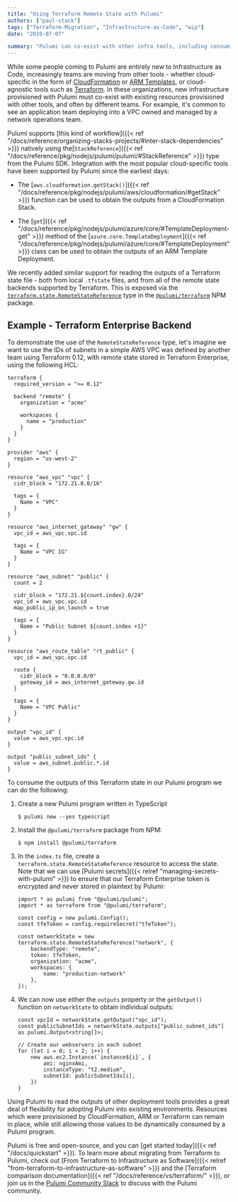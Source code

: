 ```yaml
---
title: "Using Terraform Remote State with Pulumi"
authors: ["paul-stack"]
tags: ["Terraform-Migration", "Infrastructure-as-Code", "wip"]
date: "2019-07-07"

summary: "Pulumi can co-exist with other infra tools, including consuming Terraform remote and local state outputs!"
---
```



While some people coming to Pulumi are entirely new to Infrastructure as
Code, increasingly teams are moving from other tools - whether
cloud-specific in the form of
[CloudFormation](https://aws.amazon.com/cloudformation/) or
[ARM Templates](https://docs.microsoft.com/en-us/azure/azure-resource-manager/),
or cloud-agnostic tools such as [Terraform](https://terraform.io). In
these organizations, new infrastructure provisioned with Pulumi must
co-exist with existing resources provisioned with other tools, and often
by different teams. For example, it's common to see an application team
deploying into a VPC owned and managed by a network operations team.

Pulumi supports
[this kind of workflow]({{< ref "/docs/reference/organizing-stacks-projects/#inter-stack-dependencies" >}})
natively using
the[`StackReference`]({{< ref "/docs/reference/pkg/nodejs/pulumi/pulumi/#StackReference" >}})
type from the Pulumi SDK. Integration with the most popular
cloud-specific tools have been supported by Pulumi since the earliest
days:

-   The
  [`aws.cloudformation.getStack()`]({{< ref "/docs/reference/pkg/nodejs/pulumi/aws/cloudformation/#getStack" >}})
    function can be used to obtain the outputs from a CloudFormation
    Stack.

-   The
    [`get`]({{< ref "/docs/reference/pkg/nodejs/pulumi/azure/core/#TemplateDeployment-get" >}})
    method of the
    [`azure.core.TemplateDeployment`]({{< ref "/docs/reference/pkg/nodejs/pulumi/azure/core/#TemplateDeployment" >}})
    class can be used to obtain the outputs of an ARM Template
    Deployment.

We recently added similar support for reading the outputs of a Terraform
state file - both from local `.tfstate` files, and from all of the
remote state backends supported by Terraform. This is exposed via the
[`terraform.state.RemoteStateReference`](http://replace.me) type in the
[`@pulumi/terraform`](https://www.npmjs.com/package/@pulumi/terraform)
NPM package.

## Example - Terraform Enterprise Backend

To demonstrate the use of the `RemoteStateReference` type, let's imagine
we want to use the IDs of subnets in a simple AWS VPC was defined by
another team using Terraform 0.12, with remote state stored in Terraform
Enterprise, using the following HCL:

    terraform {
      required_version = ">= 0.12"

      backend "remote" {
        organization = "acme"

        workspaces {
          name = "production"
        }
      }
    }

    provider "aws" {
      region = "us-west-2"
    }

    resource "aws_vpc" "vpc" {
      cidr_block = "172.21.0.0/16"

      tags = {
        Name = "VPC"
      }
    }

    resource "aws_internet_gateway" "gw" {
      vpc_id = aws_vpc.vpc.id

      tags = {
        Name = "VPC IG"
      }
    }

    resource "aws_subnet" "public" {
      count = 2

      cidr_block = "172.21.${count.index}.0/24"
      vpc_id = aws_vpc.vpc.id
      map_public_ip_on_launch = true

      tags = {
        Name = "Public Subnet ${count.index +1}"
      }
    }

    resource "aws_route_table" "rt_public" {
      vpc_id = aws_vpc.vpc.id

      route {
        cidr_block = "0.0.0.0/0"
        gateway_id = aws_internet_gateway.gw.id
      }

      tags = {
        Name = "VPC Public"
      }
    }

    output "vpc_id" {
      value = aws_vpc.vpc.id
    }

    output "public_subnet_ids" {
      value = aws_subnet.public.*.id
    }

To consume the outputs of this Terraform state in our Pulumi program we
can do the following:

1.  Create a new Pulumi program written in TypeScript

        $ pulumi new --yes typescript

2.  Install the `@pulumi/terraform` package from NPM:

        $ npm install @pulumi/terraform

3.  In the `index.ts` file, create a
    `terraform.state.RemoteStateReference` resource to access the state.
    Note that we can use [Pulumi
    secrets]({{< relref "managing-secrets-with-pulumi" >}})
    to ensure that our Terraform Enterprise token is encrypted and never
    stored in plaintext by Pulumi:

        import * as pulumi from "@pulumi/pulumi";
        import * as terraform from "@pulumi/terraform";

        const config = new pulumi.Config();
        const tfeToken = config.requireSecret("tfeToken");

        const networkState = new terraform.state.RemoteStateReference("network", {
            backendType: "remote",
            token: tfeToken,
            organization: "acme",
            workspaces: {
                name: "production-network"
            },
        });

4.  We can now use either the `outputs` property or the `getOutput()`
    function on `networkState` to obtain individual outputs:

        const vpcId = networkState.getOutput("vpc_id");
        const publicSubnetIds = networkState.outputs["public_subnet_ids"] as pulumi.Output<string[]>;

        // Create our webservers in each subnet
        for (let i = 0; i < 2; i++) {
            new aws.ec2.Instance(`instance${i}`, {
                ami: nginxAmi,
                instanceType: "t2.medium",
                subnetId: publicSubnetIds[i],
            })
        }

Using Pulumi to read the outputs of other deployment tools provides a
great deal of flexibility for adopting Pulumi into existing
environments. Resources which were provisioned by CloudFormation, ARM or
Terraform can remain in place, while still allowing those values to be
dynamically consumed by a Pulumi program.

Pulumi is free and open-source, and you can [get started today]({{< ref "/docs/quickstart" >}}).
To learn more about migrating
from Terraform to Pulumi, check out
[From Terraform to Infrastructure as Software]({{< relref "from-terraform-to-infrastructure-as-software" >}})
and the [Terraform comparison
documentation]({{< ref "/docs/reference/vs/terraform/" >}}), or join us in
the [Pulumi Community Slack](https://slack.pulumi.io/) to discuss with
the Pulumi community.
